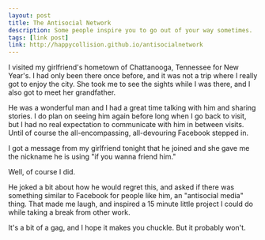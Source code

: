 ```yaml
---
layout: post
title: The Antisocial Network
description: Some people inspire you to go out of your way sometimes.
tags: [link post]
link: http://happycollision.github.io/antisocialnetwork
---
```


I visited my girlfriend's hometown of Chattanooga, Tennessee for New Year's. I had only been there once before, and it was not a trip where I really got to enjoy the city. She took me to see the sights while I was there, and I also got to meet her grandfather.

He was a wonderful man and I had a great time talking with him and sharing stories. I do plan on seeing him again before long when I go back to visit, but I had no real expectation to communicate with him in between visits. Until of course the all-encompassing, all-devouring Facebook stepped in.

I got a message from my girlfriend tonight that he joined and she gave me the nickname he is using "if you wanna friend him."

Well, of course I did.

He joked a bit about how he would regret this, and asked if there was something similar to Facebook for people like him, an "antisocial media" thing. That made me laugh, and inspired a 15 minute little project I could do while taking a break from other work.

It's a bit of a gag, and I hope it makes you chuckle. But it probably won't.